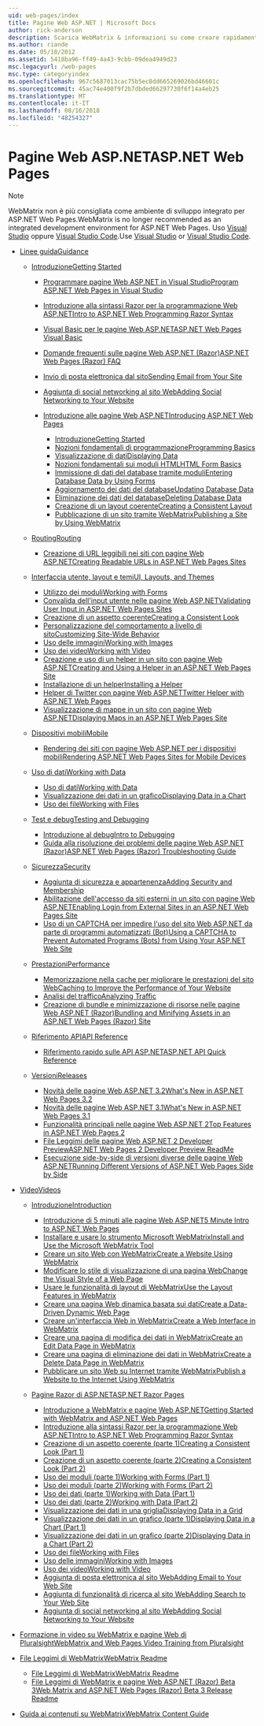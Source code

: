 ```yaml
---
uid: web-pages/index
title: Pagine Web ASP.NET | Microsoft Docs
author: rick-anderson
description: Scarica WebMatrix & informazioni su come creare rapidamente pagine web in un modo semplice per combinare il codice server con HTML.
ms.author: riande
ms.date: 05/18/2012
ms.assetid: 5418ba96-ff49-4a43-9cbb-09dea4949d23
msc.legacyurl: /web-pages
msc.type: categoryindex
ms.openlocfilehash: 967c5687013cac75b5ec8dd665269026bd46601c
ms.sourcegitcommit: 45ac74e400f9f2b7dbded66297730f6f14a4eb25
ms.translationtype: MT
ms.contentlocale: it-IT
ms.lasthandoff: 08/16/2018
ms.locfileid: "48254327"
---
```

<a name="aspnet-web-pages"></a><span data-ttu-id="d21c3-103">Pagine Web ASP.NET</span><span class="sxs-lookup"><span data-stu-id="d21c3-103">ASP.NET Web Pages</span></span>
====================

> [!NOTE] 
> <span data-ttu-id="d21c3-104">WebMatrix non è più consigliata come ambiente di sviluppo integrato per ASP.NET Web Pages.</span><span class="sxs-lookup"><span data-stu-id="d21c3-104">WebMatrix is no longer recommended as an integrated development environment for ASP.NET Web Pages.</span></span> <span data-ttu-id="d21c3-105">Uso [Visual Studio](xref:aspnet/web-pages/overview/getting-started/program-asp-net-web-pages-in-visual-studio) oppure [Visual Studio Code](https://code.visualstudio.com/).</span><span class="sxs-lookup"><span data-stu-id="d21c3-105">Use [Visual Studio](xref:aspnet/web-pages/overview/getting-started/program-asp-net-web-pages-in-visual-studio) or [Visual Studio Code](https://code.visualstudio.com/).</span></span>

- [<span data-ttu-id="d21c3-106">Linee guida</span><span class="sxs-lookup"><span data-stu-id="d21c3-106">Guidance</span></span>](overview/index.md)

    - [<span data-ttu-id="d21c3-107">Introduzione</span><span class="sxs-lookup"><span data-stu-id="d21c3-107">Getting Started</span></span>](overview/getting-started/index.md)

        - [<span data-ttu-id="d21c3-108">Programmare pagine Web ASP.NET in Visual Studio</span><span class="sxs-lookup"><span data-stu-id="d21c3-108">Program ASP.NET Web Pages in Visual Studio</span></span>](overview/getting-started/program-asp-net-web-pages-in-visual-studio.md)
        - [<span data-ttu-id="d21c3-109">Introduzione alla sintassi Razor per la programmazione Web ASP.NET</span><span class="sxs-lookup"><span data-stu-id="d21c3-109">Intro to ASP.NET Web Programming Razor Syntax</span></span>](overview/getting-started/introducing-razor-syntax-c.md)
        - [<span data-ttu-id="d21c3-110">Visual Basic per le pagine Web ASP.NET</span><span class="sxs-lookup"><span data-stu-id="d21c3-110">ASP.NET Web Pages Visual Basic</span></span>](overview/getting-started/introducing-razor-syntax-vb.md)
        - [<span data-ttu-id="d21c3-111">Domande frequenti sulle pagine Web ASP.NET (Razor)</span><span class="sxs-lookup"><span data-stu-id="d21c3-111">ASP.NET Web Pages (Razor) FAQ</span></span>](overview/getting-started/aspnet-web-pages-razor-faq.md)
        - [<span data-ttu-id="d21c3-112">Invio di posta elettronica dal sito</span><span class="sxs-lookup"><span data-stu-id="d21c3-112">Sending Email from Your Site</span></span>](overview/getting-started/11-adding-email-to-your-web-site.md)
        - [<span data-ttu-id="d21c3-113">Aggiunta di social networking al sito Web</span><span class="sxs-lookup"><span data-stu-id="d21c3-113">Adding Social Networking to Your Website</span></span>](overview/getting-started/13-adding-social-networking-to-your-web-site.md)
        - [<span data-ttu-id="d21c3-114">Introduzione alle pagine Web ASP.NET</span><span class="sxs-lookup"><span data-stu-id="d21c3-114">Introducing ASP.NET Web Pages</span></span>](overview/getting-started/introducing-aspnet-web-pages-2/index.md)

            - [<span data-ttu-id="d21c3-115">Introduzione</span><span class="sxs-lookup"><span data-stu-id="d21c3-115">Getting Started</span></span>](overview/getting-started/introducing-aspnet-web-pages-2/getting-started.md)
            - [<span data-ttu-id="d21c3-116">Nozioni fondamentali di programmazione</span><span class="sxs-lookup"><span data-stu-id="d21c3-116">Programming Basics</span></span>](overview/getting-started/introducing-aspnet-web-pages-2/intro-to-web-pages-programming.md)
            - [<span data-ttu-id="d21c3-117">Visualizzazione di dati</span><span class="sxs-lookup"><span data-stu-id="d21c3-117">Displaying Data</span></span>](overview/getting-started/introducing-aspnet-web-pages-2/displaying-data.md)
            - [<span data-ttu-id="d21c3-118">Nozioni fondamentali sui moduli HTML</span><span class="sxs-lookup"><span data-stu-id="d21c3-118">HTML Form Basics</span></span>](overview/getting-started/introducing-aspnet-web-pages-2/form-basics.md)
            - [<span data-ttu-id="d21c3-119">Immissione di dati del database tramite moduli</span><span class="sxs-lookup"><span data-stu-id="d21c3-119">Entering Database Data by Using Forms</span></span>](overview/getting-started/introducing-aspnet-web-pages-2/entering-data.md)
            - [<span data-ttu-id="d21c3-120">Aggiornamento dei dati del database</span><span class="sxs-lookup"><span data-stu-id="d21c3-120">Updating Database Data</span></span>](overview/getting-started/introducing-aspnet-web-pages-2/updating-data.md)
            - [<span data-ttu-id="d21c3-121">Eliminazione dei dati del database</span><span class="sxs-lookup"><span data-stu-id="d21c3-121">Deleting Database Data</span></span>](overview/getting-started/introducing-aspnet-web-pages-2/deleting-data.md)
            - [<span data-ttu-id="d21c3-122">Creazione di un layout coerente</span><span class="sxs-lookup"><span data-stu-id="d21c3-122">Creating a Consistent Layout</span></span>](overview/getting-started/introducing-aspnet-web-pages-2/layouts.md)
            - [<span data-ttu-id="d21c3-123">Pubblicazione di un sito tramite WebMatrix</span><span class="sxs-lookup"><span data-stu-id="d21c3-123">Publishing a Site by Using WebMatrix</span></span>](overview/getting-started/introducing-aspnet-web-pages-2/publishing.md)
    - [<span data-ttu-id="d21c3-124">Routing</span><span class="sxs-lookup"><span data-stu-id="d21c3-124">Routing</span></span>](overview/routing/index.md)

        - [<span data-ttu-id="d21c3-125">Creazione di URL leggibili nei siti con pagine Web ASP.NET</span><span class="sxs-lookup"><span data-stu-id="d21c3-125">Creating Readable URLs in ASP.NET Web Pages Sites</span></span>](overview/routing/creating-readable-urls-in-aspnet-web-pages-sites.md)
    - [<span data-ttu-id="d21c3-126">Interfaccia utente, layout e temi</span><span class="sxs-lookup"><span data-stu-id="d21c3-126">UI, Layouts, and Themes</span></span>](overview/ui-layouts-and-themes/index.md)

        - [<span data-ttu-id="d21c3-127">Utilizzo dei moduli</span><span class="sxs-lookup"><span data-stu-id="d21c3-127">Working with Forms</span></span>](overview/ui-layouts-and-themes/4-working-with-forms.md)
        - [<span data-ttu-id="d21c3-128">Convalida dell'input utente nelle pagine Web ASP.NET</span><span class="sxs-lookup"><span data-stu-id="d21c3-128">Validating User Input in ASP.NET Web Pages Sites</span></span>](overview/ui-layouts-and-themes/validating-user-input-in-aspnet-web-pages-sites.md)
        - [<span data-ttu-id="d21c3-129">Creazione di un aspetto coerente</span><span class="sxs-lookup"><span data-stu-id="d21c3-129">Creating a Consistent Look</span></span>](overview/ui-layouts-and-themes/3-creating-a-consistent-look.md)
        - [<span data-ttu-id="d21c3-130">Personalizzazione del comportamento a livello di sito</span><span class="sxs-lookup"><span data-stu-id="d21c3-130">Customizing Site-Wide Behavior</span></span>](overview/ui-layouts-and-themes/18-customizing-site-wide-behavior.md)
        - [<span data-ttu-id="d21c3-131">Uso delle immagini</span><span class="sxs-lookup"><span data-stu-id="d21c3-131">Working with Images</span></span>](overview/ui-layouts-and-themes/9-working-with-images.md)
        - [<span data-ttu-id="d21c3-132">Uso dei video</span><span class="sxs-lookup"><span data-stu-id="d21c3-132">Working with Video</span></span>](overview/ui-layouts-and-themes/10-working-with-video.md)
        - [<span data-ttu-id="d21c3-133">Creazione e uso di un helper in un sito con pagine Web ASP.NET</span><span class="sxs-lookup"><span data-stu-id="d21c3-133">Creating and Using a Helper in an ASP.NET Web Pages Site</span></span>](overview/ui-layouts-and-themes/creating-and-using-a-helper-in-an-aspnet-web-pages-site.md)
        - [<span data-ttu-id="d21c3-134">Installazione di un helper</span><span class="sxs-lookup"><span data-stu-id="d21c3-134">Installing a Helper</span></span>](overview/ui-layouts-and-themes/installing-helpers.md)
        - [<span data-ttu-id="d21c3-135">Helper di Twitter con pagine Web ASP.NET</span><span class="sxs-lookup"><span data-stu-id="d21c3-135">Twitter Helper with ASP.NET Web Pages</span></span>](overview/ui-layouts-and-themes/twitter-helper.md)
        - [<span data-ttu-id="d21c3-136">Visualizzazione di mappe in un sito con pagine Web ASP.NET</span><span class="sxs-lookup"><span data-stu-id="d21c3-136">Displaying Maps in an ASP.NET Web Pages Site</span></span>](overview/ui-layouts-and-themes/displaying-maps-in-an-aspnet-web-pages-site.md)
    - [<span data-ttu-id="d21c3-137">Dispositivi mobili</span><span class="sxs-lookup"><span data-stu-id="d21c3-137">Mobile</span></span>](overview/mobile/index.md)

        - [<span data-ttu-id="d21c3-138">Rendering dei siti con pagine Web ASP.NET per i dispositivi mobili</span><span class="sxs-lookup"><span data-stu-id="d21c3-138">Rendering ASP.NET Web Pages Sites for Mobile Devices</span></span>](overview/mobile/rendering-aspnet-web-pages-sites-for-mobile-devices.md)
    - [<span data-ttu-id="d21c3-139">Uso di dati</span><span class="sxs-lookup"><span data-stu-id="d21c3-139">Working with Data</span></span>](overview/data/index.md)

        - [<span data-ttu-id="d21c3-140">Uso di dati</span><span class="sxs-lookup"><span data-stu-id="d21c3-140">Working with Data</span></span>](overview/data/5-working-with-data.md)
        - [<span data-ttu-id="d21c3-141">Visualizzazione dei dati in un grafico</span><span class="sxs-lookup"><span data-stu-id="d21c3-141">Displaying Data in a Chart</span></span>](overview/data/7-displaying-data-in-a-chart.md)
        - [<span data-ttu-id="d21c3-142">Uso dei file</span><span class="sxs-lookup"><span data-stu-id="d21c3-142">Working with Files</span></span>](overview/data/working-with-files.md)
    - [<span data-ttu-id="d21c3-143">Test e debug</span><span class="sxs-lookup"><span data-stu-id="d21c3-143">Testing and Debugging</span></span>](overview/testing-and-debugging/index.md)

        - [<span data-ttu-id="d21c3-144">Introduzione al debug</span><span class="sxs-lookup"><span data-stu-id="d21c3-144">Intro to Debugging</span></span>](overview/testing-and-debugging/introduction-to-debugging.md)
        - [<span data-ttu-id="d21c3-145">Guida alla risoluzione dei problemi delle pagine Web ASP.NET (Razor)</span><span class="sxs-lookup"><span data-stu-id="d21c3-145">ASP.NET Web Pages (Razor) Troubleshooting Guide</span></span>](overview/testing-and-debugging/aspnet-web-pages-razor-troubleshooting-guide.md)
    - [<span data-ttu-id="d21c3-146">Sicurezza</span><span class="sxs-lookup"><span data-stu-id="d21c3-146">Security</span></span>](overview/security/index.md)

        - [<span data-ttu-id="d21c3-147">Aggiunta di sicurezza e appartenenza</span><span class="sxs-lookup"><span data-stu-id="d21c3-147">Adding Security and Membership</span></span>](overview/security/16-adding-security-and-membership.md)
        - [<span data-ttu-id="d21c3-148">Abilitazione dell'accesso da siti esterni in un sito con pagine Web ASP.NET</span><span class="sxs-lookup"><span data-stu-id="d21c3-148">Enabling Login from External Sites in an ASP.NET Web Pages Site</span></span>](overview/security/enabling-login-from-external-sites-in-an-aspnet-web-pages-site.md)
        - [<span data-ttu-id="d21c3-149">Uso di un CAPTCHA per impedire l'uso del sito Web ASP.NET da parte di programmi automatizzati (Bot)</span><span class="sxs-lookup"><span data-stu-id="d21c3-149">Using a CAPTCHA to Prevent Automated Programs (Bots) from Using Your ASP.NET Web Site</span></span>](overview/security/using-a-catpcha-to-prevent-automated-programs-bots-from-using-your-aspnet-web-site.md)
    - [<span data-ttu-id="d21c3-150">Prestazioni</span><span class="sxs-lookup"><span data-stu-id="d21c3-150">Performance</span></span>](overview/performance-and-traffic/index.md)

        - [<span data-ttu-id="d21c3-151">Memorizzazione nella cache per migliorare le prestazioni del sito Web</span><span class="sxs-lookup"><span data-stu-id="d21c3-151">Caching to Improve the Performance of Your Website</span></span>](overview/performance-and-traffic/15-caching-to-improve-the-performance-of-your-website.md)
        - [<span data-ttu-id="d21c3-152">Analisi del traffico</span><span class="sxs-lookup"><span data-stu-id="d21c3-152">Analyzing Traffic</span></span>](overview/performance-and-traffic/14-analyzing-traffic.md)
        - [<span data-ttu-id="d21c3-153">Creazione di bundle e minimizzazione di risorse nelle pagine Web ASP.NET (Razor)</span><span class="sxs-lookup"><span data-stu-id="d21c3-153">Bundling and Minifying Assets in an ASP.NET Web Pages (Razor) Site</span></span>](overview/performance-and-traffic/bundling-and-minifying-assets-in-an-aspnet-web-pages-razor-site.md)
    - [<span data-ttu-id="d21c3-154">Riferimento API</span><span class="sxs-lookup"><span data-stu-id="d21c3-154">API Reference</span></span>](overview/api-reference/index.md)

        - [<span data-ttu-id="d21c3-155">Riferimento rapido sulle API ASP.NET</span><span class="sxs-lookup"><span data-stu-id="d21c3-155">ASP.NET API Quick Reference</span></span>](overview/api-reference/asp-net-web-pages-api-reference.md)
    - [<span data-ttu-id="d21c3-156">Versioni</span><span class="sxs-lookup"><span data-stu-id="d21c3-156">Releases</span></span>](overview/releases/index.md)

        - [<span data-ttu-id="d21c3-157">Novità delle pagine Web ASP.NET 3.2</span><span class="sxs-lookup"><span data-stu-id="d21c3-157">What's New in ASP.NET Web Pages 3.2</span></span>](overview/releases/whats-new-in-aspnet-web-pages-32.md)
        - [<span data-ttu-id="d21c3-158">Novità delle pagine Web ASP.NET 3.1</span><span class="sxs-lookup"><span data-stu-id="d21c3-158">What's New in ASP.NET Web Pages 3.1</span></span>](overview/releases/whats-new-aspnet-web-pages-31.md)
        - [<span data-ttu-id="d21c3-159">Funzionalità principali nelle pagine Web ASP.NET 2</span><span class="sxs-lookup"><span data-stu-id="d21c3-159">Top Features in ASP.NET Web Pages 2</span></span>](overview/releases/top-features-in-web-pages-2.md)
        - [<span data-ttu-id="d21c3-160">File Leggimi delle pagine Web ASP.NET 2 Developer Preview</span><span class="sxs-lookup"><span data-stu-id="d21c3-160">ASP.NET Web Pages 2 Developer Preview ReadMe</span></span>](overview/releases/aspnet-web-pages-2-developer-preview-readme.md)
        - [<span data-ttu-id="d21c3-161">Esecuzione side-by-side di versioni diverse delle pagine Web ASP.NET</span><span class="sxs-lookup"><span data-stu-id="d21c3-161">Running Different Versions of ASP.NET Web Pages Side by Side</span></span>](overview/releases/running-v1-and-v2-sites-side-by-side.md)
- [<span data-ttu-id="d21c3-162">Video</span><span class="sxs-lookup"><span data-stu-id="d21c3-162">Videos</span></span>](videos/index.md)

    - [<span data-ttu-id="d21c3-163">Introduzione</span><span class="sxs-lookup"><span data-stu-id="d21c3-163">Introduction</span></span>](videos/introduction/index.md)

        - [<span data-ttu-id="d21c3-164">Introduzione di 5 minuti alle pagine Web ASP.NET</span><span class="sxs-lookup"><span data-stu-id="d21c3-164">5 Minute Intro to ASP.NET Web Pages</span></span>](videos/introduction/5-minute-introduction-to-aspnet-web-pages.md)
        - [<span data-ttu-id="d21c3-165">Installare e usare lo strumento Microsoft WebMatrix</span><span class="sxs-lookup"><span data-stu-id="d21c3-165">Install and Use the Microsoft WebMatrix Tool</span></span>](videos/introduction/install-and-use-the-microsoft-webmatrix-tool.md)
        - [<span data-ttu-id="d21c3-166">Creare un sito Web con WebMatrix</span><span class="sxs-lookup"><span data-stu-id="d21c3-166">Create a Website Using WebMatrix</span></span>](videos/introduction/create-a-website-using-webmatrix.md)
        - [<span data-ttu-id="d21c3-167">Modificare lo stile di visualizzazione di una pagina Web</span><span class="sxs-lookup"><span data-stu-id="d21c3-167">Change the Visual Style of a Web Page</span></span>](videos/introduction/change-the-visual-style-of-a-web-page.md)
        - [<span data-ttu-id="d21c3-168">Usare le funzionalità di layout di WebMatrix</span><span class="sxs-lookup"><span data-stu-id="d21c3-168">Use the Layout Features in WebMatrix</span></span>](videos/introduction/use-the-layout-features-in-webmatrix.md)
        - [<span data-ttu-id="d21c3-169">Creare una pagina Web dinamica basata sui dati</span><span class="sxs-lookup"><span data-stu-id="d21c3-169">Create a Data-Driven Dynamic Web Page</span></span>](videos/introduction/create-a-data-driven-dynamic-web-page.md)
        - [<span data-ttu-id="d21c3-170">Creare un'interfaccia Web in WebMatrix</span><span class="sxs-lookup"><span data-stu-id="d21c3-170">Create a Web Interface in WebMatrix</span></span>](videos/introduction/create-a-web-interface-in-webmatrix.md)
        - [<span data-ttu-id="d21c3-171">Creare una pagina di modifica dei dati in WebMatrix</span><span class="sxs-lookup"><span data-stu-id="d21c3-171">Create an Edit Data Page in WebMatrix</span></span>](videos/introduction/create-an-edit-data-page-in-webmatrix.md)
        - [<span data-ttu-id="d21c3-172">Creare una pagina di eliminazione dei dati in WebMatrix</span><span class="sxs-lookup"><span data-stu-id="d21c3-172">Create a Delete Data Page in WebMatrix</span></span>](videos/introduction/create-a-delete-data-page-in-webmatrix.md)
        - [<span data-ttu-id="d21c3-173">Pubblicare un sito Web su Internet tramite WebMatrix</span><span class="sxs-lookup"><span data-stu-id="d21c3-173">Publish a Website to the Internet Using WebMatrix</span></span>](videos/introduction/publish-a-website-to-the-internet-using-webmatrix.md)
    - [<span data-ttu-id="d21c3-174">Pagine Razor di ASP.NET</span><span class="sxs-lookup"><span data-stu-id="d21c3-174">ASP.NET Razor Pages</span></span>](videos/aspnet-razor-pages/index.md)

        - [<span data-ttu-id="d21c3-175">Introduzione a WebMatrix e pagine Web ASP.NET</span><span class="sxs-lookup"><span data-stu-id="d21c3-175">Getting Started with WebMatrix and ASP.NET Web Pages</span></span>](videos/aspnet-razor-pages/getting-started-with-webmatrix-and-aspnet-web-pages.md)
        - [<span data-ttu-id="d21c3-176">Introduzione alla sintassi Razor per la programmazione Web ASP.NET</span><span class="sxs-lookup"><span data-stu-id="d21c3-176">Intro to ASP.NET Web Programming Razor Syntax</span></span>](videos/aspnet-razor-pages/introduction-to-aspnet-web-programming-using-the-razor-syntax.md)
        - [<span data-ttu-id="d21c3-177">Creazione di un aspetto coerente (parte 1)</span><span class="sxs-lookup"><span data-stu-id="d21c3-177">Creating a Consistent Look (Part 1)</span></span>](videos/aspnet-razor-pages/creating-a-consistent-look-part-1.md)
        - [<span data-ttu-id="d21c3-178">Creazione di un aspetto coerente (parte 2)</span><span class="sxs-lookup"><span data-stu-id="d21c3-178">Creating a Consistent Look (Part 2)</span></span>](videos/aspnet-razor-pages/creating-a-consistent-look-part-2.md)
        - [<span data-ttu-id="d21c3-179">Uso dei moduli (parte 1)</span><span class="sxs-lookup"><span data-stu-id="d21c3-179">Working with Forms (Part 1)</span></span>](videos/aspnet-razor-pages/working-with-forms-part-1.md)
        - [<span data-ttu-id="d21c3-180">Uso dei moduli (parte 2)</span><span class="sxs-lookup"><span data-stu-id="d21c3-180">Working with Forms (Part 2)</span></span>](videos/aspnet-razor-pages/working-with-forms-part-2.md)
        - [<span data-ttu-id="d21c3-181">Uso dei dati (parte 1)</span><span class="sxs-lookup"><span data-stu-id="d21c3-181">Working with Data (Part 1)</span></span>](videos/aspnet-razor-pages/working-with-data-part-1.md)
        - [<span data-ttu-id="d21c3-182">Uso dei dati (parte 2)</span><span class="sxs-lookup"><span data-stu-id="d21c3-182">Working with Data (Part 2)</span></span>](videos/aspnet-razor-pages/working-with-data-part-2.md)
        - [<span data-ttu-id="d21c3-183">Visualizzazione dei dati in una griglia</span><span class="sxs-lookup"><span data-stu-id="d21c3-183">Displaying Data in a Grid</span></span>](videos/aspnet-razor-pages/displaying-data-in-a-grid.md)
        - [<span data-ttu-id="d21c3-184">Visualizzazione dei dati in un grafico (parte 1)</span><span class="sxs-lookup"><span data-stu-id="d21c3-184">Displaying Data in a Chart (Part 1)</span></span>](videos/aspnet-razor-pages/displaying-data-in-a-chart-part-1.md)
        - [<span data-ttu-id="d21c3-185">Visualizzazione dei dati in un grafico (parte 2)</span><span class="sxs-lookup"><span data-stu-id="d21c3-185">Displaying Data in a Chart (Part 2)</span></span>](videos/aspnet-razor-pages/displaying-data-in-a-chart-part-2.md)
        - [<span data-ttu-id="d21c3-186">Uso dei file</span><span class="sxs-lookup"><span data-stu-id="d21c3-186">Working with Files</span></span>](videos/aspnet-razor-pages/working-with-files.md)
        - [<span data-ttu-id="d21c3-187">Uso delle immagini</span><span class="sxs-lookup"><span data-stu-id="d21c3-187">Working with Images</span></span>](videos/aspnet-razor-pages/working-with-images.md)
        - [<span data-ttu-id="d21c3-188">Uso dei video</span><span class="sxs-lookup"><span data-stu-id="d21c3-188">Working with Video</span></span>](videos/aspnet-razor-pages/working-with-video.md)
        - [<span data-ttu-id="d21c3-189">Aggiunta di posta elettronica al sito Web</span><span class="sxs-lookup"><span data-stu-id="d21c3-189">Adding Email to Your Web Site</span></span>](videos/aspnet-razor-pages/adding-email-to-your-web-site.md)
        - [<span data-ttu-id="d21c3-190">Aggiunta di funzionalità di ricerca al sito Web</span><span class="sxs-lookup"><span data-stu-id="d21c3-190">Adding Search to Your Web Site</span></span>](videos/aspnet-razor-pages/adding-search-to-your-web-site.md)
        - [<span data-ttu-id="d21c3-191">Aggiunta di social networking al sito Web</span><span class="sxs-lookup"><span data-stu-id="d21c3-191">Adding Social Networking to Your Website</span></span>](videos/aspnet-razor-pages/adding-social-networking-to-your-website.md)
- [<span data-ttu-id="d21c3-192">Formazione in video su WebMatrix e pagine Web di Pluralsight</span><span class="sxs-lookup"><span data-stu-id="d21c3-192">WebMatrix and Web Pages Video Training from Pluralsight</span></span>](pluralsight.md)
- [<span data-ttu-id="d21c3-193">File Leggimi di WebMatrix</span><span class="sxs-lookup"><span data-stu-id="d21c3-193">WebMatrix Readme</span></span>](readme/index.md)

    - [<span data-ttu-id="d21c3-194">File Leggimi di WebMatrix</span><span class="sxs-lookup"><span data-stu-id="d21c3-194">WebMatrix Readme</span></span>](readme/overview.md)
    - [<span data-ttu-id="d21c3-195">File Leggimi di WebMatrix e pagine Web ASP.NET (Razor) Beta 3</span><span class="sxs-lookup"><span data-stu-id="d21c3-195">Web Matrix and ASP.NET Web Pages (Razor) Beta 3 Release Readme</span></span>](readme/beta3.md)
- [<span data-ttu-id="d21c3-196">Guida ai contenuti su WebMatrix</span><span class="sxs-lookup"><span data-stu-id="d21c3-196">WebMatrix Content Guide</span></span>](content-guide.md)
